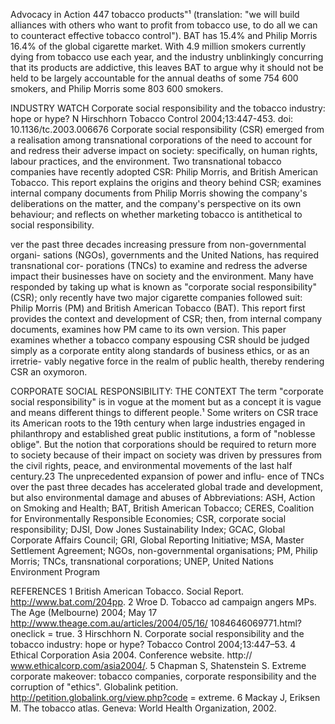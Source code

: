Advocacy in Action 447
tobacco products"¹ (translation: "we will build alliances with
others who want to profit from tobacco use, to do all we can
to counteract effective tobacco control"). BAT has 15.4% and
Philip Morris 16.4% of the global cigarette market. With 4.9
million smokers currently dying from tobacco use each year,
and the industry unblinkingly concurring that its products
are addictive, this leaves BAT to argue why it should not
be held to be largely accountable for the annual deaths of
some 754 600 smokers, and Philip Morris some 803 600
smokers.

INDUSTRY WATCH
Corporate social responsibility and the tobacco industry:
hope or hype?
N Hirschhorn
Tobacco Control 2004;13:447-453. doi: 10.1136/tc.2003.006676
Corporate social responsibility (CSR) emerged from a
realisation among transnational corporations of the need
to account for and redress their adverse impact on society:
specifically, on human rights, labour practices, and the
environment. Two transnational tobacco companies have
recently adopted CSR: Philip Morris, and British American
Tobacco. This report explains the origins and theory
behind CSR; examines internal company documents from
Philip Morris showing the company's deliberations on the
matter, and the company's perspective on its own
behaviour; and reflects on whether marketing tobacco is
antithetical to social responsibility.

ver the past three decades increasing
pressure from non-governmental organi-
sations (NGOs), governments and the
United Nations, has required transnational cor-
porations (TNCs) to examine and redress the
adverse impact their businesses have on society
and the environment. Many have responded by
taking up what is known as "corporate social
responsibility" (CSR); only recently have two
major cigarette companies followed suit: Philip
Morris (PM) and British American Tobacco
(BAT). This report first provides the context
and development of CSR; then, from internal
company documents, examines how PM came to
its own version. This paper examines whether a
tobacco company espousing CSR should be
judged simply as a corporate entity along
standards of business ethics, or as an irretrie-
vably negative force in the realm of public health,
thereby rendering CSR an oxymoron.

CORPORATE SOCIAL RESPONSIBILITY:
THE CONTEXT
The term "corporate social responsibility" is in
vogue at the moment but as a concept it is vague
and means different things to different people.¹
Some writers on CSR trace its American roots
to the 19th century when large industries
engaged in philanthropy and established great
public institutions, a form of "noblesse oblige".
But the notion that corporations should be
required to return more to society because of
their impact on society was driven by pressures
from the civil rights, peace, and environmental
movements of the last half century.23 The
unprecedented expansion of power and influ-
ence of TNCs over the past three decades has
accelerated global trade and development, but
also environmental damage and abuses of
Abbreviations: ASH, Action on Smoking and Health;
BAT, British American Tobacco; CERES, Coalition for
Environmentally Responsible Economies; CSR, corporate
social responsibility; DJSI, Dow Jones Sustainability Index;
GCAC, Global Corporate Affairs Council; GRI, Global
Reporting Initiative; MSA, Master Settlement Agreement;
NGOs, non-governmental organisations; PM, Philip
Morris; TNCs, transnational corporations; UNEP, United
Nations Environment Program

REFERENCES
1 British American Tobacco. Social Report. http://www.bat.com/204pp.
2 Wroe D. Tobacco ad campaign angers MPs. The Age (Melbourne) 2004; May
17 http://www.theage.com.au/articles/2004/05/16/
1084646069771.html?oneclick = true.
3 Hirschhorn N. Corporate social responsibility and the tobacco industry: hope
or hype? Tobacco Control 2004;13:447–53.
4 Ethical Corporation Asia 2004. Conference website. http://
www.ethicalcorp.com/asia2004/.
5 Chapman S, Shatenstein S. Extreme corporate makeover: tobacco companies,
corporate responsibility and the corruption of "ethics". Globalink petition.
http://petition.globalink.org/view.php?code = extreme.
6 Mackay J, Eriksen M. The tobacco atlas. Geneva: World Health
Organization, 2002.
